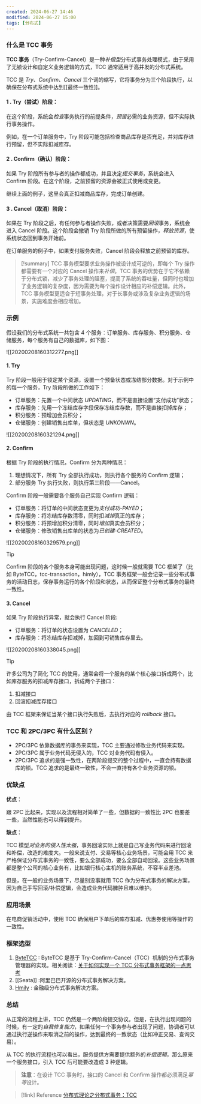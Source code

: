 ```yaml
---
created: 2024-06-27 14:46
modified: 2024-06-27 15:00
tags: [分布式]
---
```

### 什么是 TCC 事务
**TCC 事务**（Try-Confirm-Cancel）是一种*补偿型*分布式事务处理模式，由于采用了无锁设计和自定义业务逻辑的方式，TCC 通常适用于高并发的分布式系统。

TCC 是 *Try*、*Confirm*、*Cancel* 三个词的缩写，它将事务分为三个阶段执行，以确保在分布式系统中达到[[最终一致性]]。

#### 1 . Try（尝试）阶段：

在这个阶段，系统会*检查*事务执行的前提条件，*预留*必需的业务资源，但不实际执行事务操作。

例如，在一个订单服务中，Try 阶段可能包括检查商品库存是否充足，并对库存进行预留，但不实际扣减库存。

#### 2 . Confirm（确认）阶段：


如果 Try 阶段所有参与者的操作都成功，并且决定*提交事务*，系统会进入 Confirm 阶段。在这个阶段，之前预留的资源会被正式使用或变更。

继续上面的例子，这里会真正扣减商品库存，完成订单创建。

#### 3 . Cancel（取消）阶段：


如果在 Try 阶段之后，有任何参与者操作失败，或者决策需要*回滚*事务，系统会进入 Cancel 阶段。这个阶段会撤销 Try 阶段所做的所有预留操作，*释放资源*，使系统状态回到事务开始前。

在订单服务的例子中，如果支付服务失败，Cancel 阶段会释放之前预留的库存。

> [!summary]
> TCC 事务模型要求业务操作被设计成可逆的，即每个 Try 操作都需要有一个对应的 Cancel 操作来*补偿*。TCC 事务的优势在于它不依赖于分布式锁，减少了事务处理的阻塞，提高了系统的吞吐量，但同时也增加了业务逻辑的复杂度，因为需要为每个操作设计相应的补偿逻辑。此外，TCC 事务模型更适合于短事务处理，对于长事务或涉及复杂业务逻辑的场景，实施难度会相应增加。

### 示例

假设我们的分布式系统一共包含 4 个服务：订单服务、库存服务、积分服务、仓储服务，每个服务有自己的数据库，如下图：

  
![[20200208160312277.png]]  

#### 1. Try

Try 阶段一般用于锁定某个资源，设置一个预备状态或冻结部分数据。对于示例中的每一个服务，Try 阶段所做的工作如下：

- 订单服务：先置一个中间状态 *UPDATING*，而不是直接设置“支付成功”状态；
- 库存服务：先用一个冻结库存字段保存冻结库存数，而不是直接扣掉库存；
- 积分服务：预增加会员积分；
- 仓储服务：创建销售出库单，但状态是 *UNKONWN*。

  
![[20200208160321294.png]]  

#### 2. Confirm

根据 Try 阶段的执行情况，Confirm 分为两种情况：

1. 理想情况下，所有 Try 全部执行成功，则执行各个服务的 Confirm 逻辑；
2. 部分服务 Try 执行失败，则执行第三阶段——Cancel。

Confirm 阶段一般需要各个服务自己实现 Confirm 逻辑：

- 订单服务：将订单的中间状态变更为*支付成功-PAYED*；
- 库存服务：将冻结库存数清零，同时扣*减掉*真正的库存；
- 积分服务：将预增加积分清零，同时*增加*真实会员积分；
- 仓储服务：修改销售出库单的状态为*已创建-CREATED*。

  
![[20200208160329579.png]]  

> [!tip]
> Confirm 阶段的各个服务本身可能出现问题，这时候一般就需要 TCC 框架了（比如 ByteTCC，tcc-transaction，himly），TCC 事务框架一般会记录一些分布式事务的活动日志，保存事务运行的各个阶段和状态，从而保证整个分布式事务的最终一致性。

#### 3. Cancel

如果 Try 阶段执行异常，就会执行 Cancel 阶段:
- 订单服务：将订单的状态设置为 *CANCELED*；
- 库存服务：将冻结库存扣减掉，加回到可销售库存里去。

  
![[20200208160338045.png]]  

> [!tip]
> 许多公司为了简化 TCC 的使用，通常会将一个服务的某个核心接口拆成两个，比如库存服务的扣减库存接口，拆成两个子接口：
> 1. 扣减接口 
> 2. 回滚扣减库存接口
> 
> 由 TCC 框架来保证当某个接口执行失败后，去执行对应的 *rollback* 接口。

### TCC 和 2PC/3PC 有什么区别？  
  
- 2PC/3PC 依靠数据库的事务来实现，TCC 主要通过修改业务代码来实现。  
- 2PC/3PC 属于业务代码无侵入的，TCC 对业务代码有侵入。  
- 2PC/3PC 追求的是强一致性，在两阶段提交的整个过程中，一直会持有数据库的锁。TCC 追求的是最终一致性，不会一直持有各个业务资源的锁。

### 优缺点

**优点**：

跟 2PC 比起来，实现以及流程相对简单了一些，但数据的一致性比 2PC 也要差一些，当然性能也可以得到提升。

**缺点**：

TCC 模型*对业务的侵入性太强*，事务回滚实际上就是自己写业务代码来进行回滚和补偿，改造的难度大。一般来说支付、交易等核心业务场景，可能会用 TCC 来严格保证分布式事务的一致性，要么全部成功，要么全部自动回滚。这些业务场景都是整个公司的核心业务有，比如银行核心主机的账务系统，不容半点差池。

但是，在一般的业务场景下，尽量别没事就用 TCC 作为分布式事务的解决方案，因为自己手写回滚/补偿逻辑，会造成业务代码臃肿且难以维护。

### 应用场景

在电商促销活动中，使用 TCC 确保用户下单后的库存扣减、优惠券使用等操作的一致性。

### 框架选型

1. [ByteTCC](https://github.com/liuyangming/ByteTCC) : ByteTCC 是基于 Try-Confirm-Cancel（TCC）机制的分布式事务管理器的实现。相关阅读：[关于如何实现一个 TCC 分布式事务框架的一点思考](https://www.bytesoft.org/how-to-impl-tcc/)  
2. [[Seata]] :阿里巴巴开源的分布式事务解决方案。
3. [Hmily](https://gitee.com/shuaiqiyu/hmily) : 金融级分布式事务解决方案。

### 总结

从正常的流程上讲，TCC 仍然是一个两阶段提交协议。但是，在执行出现问题的时候，有一定的*自我修复能力*，如果任何一个事务参与者出现了问题，协调者可以通过执行逆操作来取消之前的操作，达到最终的一致状态（比如冲正交易、查询交易）。

从 TCC 的执行流程也可以看出，服务提供方需要提供额外的*补偿逻辑*，那么原来一个服务接口，引入 TCC 后可能要改造成 3 种逻辑。

> **注意**：在设计 TCC 事务时，接口的 Cancel 和 Confirm 操作都必须满足*幂等*设计。

> [!link] Reference
> [分布式理论之分布式事务：TCC](https://mp.weixin.qq.com/s?__biz=MzIwMjU4MzU4MA==&mid=2247484760&idx=1&sn=71b25418a2fc110539eae4fb7f0bbdeb&cur_album_id=1343082386795626497#rd)
